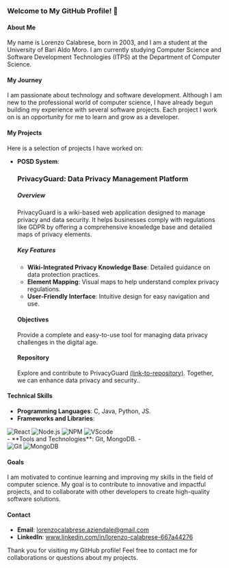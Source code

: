 ### Welcome to My GitHub Profile! 👋

#### About Me
My name is Lorenzo Calabrese, born in 2003, and I am a student at the University of Bari Aldo Moro. I am currently studying Computer Science and Software Development Technologies (ITPS) at the Department of Computer Science.

#### My Journey
I am passionate about technology and software development. Although I am new to the professional world of computer science, I have already begun building my experience with several software projects. Each project I work on is an opportunity for me to learn and grow as a developer.

#### My Projects
Here is a selection of projects I have worked on:
- **POSD System**:
   ### PrivacyGuard: Data Privacy Management Platform
  
  ##### Overview
     PrivacyGuard is a wiki-based web application designed to manage privacy and data security. It helps businesses comply with regulations like GDPR by
     offering a comprehensive knowledge base and detailed maps of privacy elements.

  ##### Key Features
   - **Wiki-Integrated Privacy Knowledge Base**: Detailed guidance on data protection practices.
   - **Element Mapping**: Visual maps to help understand complex privacy regulations.
   - **User-Friendly Interface**: Intuitive design for easy navigation and use.

  #### Objectives
     Provide a complete and easy-to-use tool for managing data privacy challenges in the digital age.

  #### Repository
     Explore and contribute to PrivacyGuard [(link-to-repository)](https://github.com/LorenzoCalabrese03/POSD_System?tab=readme-ov-file). Together, we can
     enhance data privacy and security..


#### Technical Skills
- **Programming Languages**: C, Java, Python, JS.
- **Frameworks and Libraries**:
<div align="left">
    <!-- Replace with your framework skills -->
   <img src="https://img.shields.io/badge/React-20232A?style=for-the-badge&logo=react&logoColor=61DAFB" alt="React"/>
   <img src="https://img.shields.io/badge/Node.js-20232A?style=for-the-badge&logo=node.js&logoColor=#ff3300" alt="Node.js"/>
   <img src="https://img.shields.io/badge/npm-20232A?style=for-the-badge&logo=npm&logoColor=#cc0033" alt="NPM"/>
   <img src="https://img.shields.io/badge/Visual studio code-20232A?style=for-the-badge&logo=visual studio code&logoColor=#660099" alt="VScode"/>
</div>
- **Tools and Technologies**: Git, MongoDB.
- <div align="left">
   <img src="https://img.shields.io/badge/Git-20232A?style=for-the-badge&logo=Git&logoColor=61DAFB" alt="Git"/>
   <img src="https://img.shields.io/badge/MongoDB-20232A?style=for-the-badge&logo=mongoDB&logoColor=61DAFB" alt="MongoDB"/>
</div>

#### Goals
I am motivated to continue learning and improving my skills in the field of computer science. My goal is to contribute to innovative and impactful projects, and to collaborate with other developers to create high-quality software solutions.

#### Contact
- **Email**: lorenzocalabrese.aziendale@gmail.com
- **LinkedIn**: www.linkedin.com/in/lorenzo-calabrese-667a44276

Thank you for visiting my GitHub profile! Feel free to contact me for collaborations or questions about my projects.
